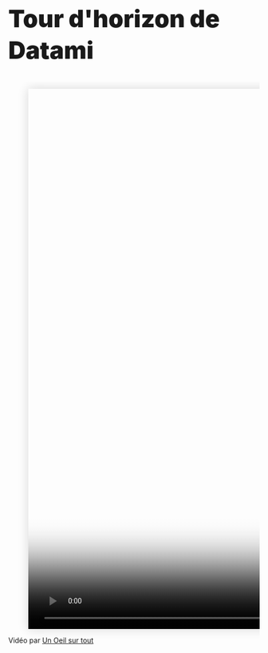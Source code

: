<h1
  class="has-text-centered mt-6 pt-6 mb-6"
  style="font-weight: 900; line-height: 1.3; font-size: 3rem;">
  Tour d'horizon de Datami
</h1>
<div
  class="columns is-8 mb-0 px-3 py-0 is-centered is-align-items-center is-multiline">
  <div class="column is-10 is-full-touch py-0 has-text-centered">
    <figure
      class="image mx-0 pt-0 my-0">
      <video
        id="datami-video-presentation"
        width="1921"
        height="1080"
        style="box-shadow: 0 0 20px #D7D7D7;"
        poster="https://raw.githubusercontent.com/multi-coop/datami-website-content/images/logos/logo-DATAMI-rect-colors-03.png"
        controls>
        <!-- <source
          src="http://localhost:8800/statics/videos/DATAMI_TUTORIEL-FR.mp4"
          type="video/mp4"> -->
        <source
          src="https://raw.githubusercontent.com/multi-coop/datami-website-content/main/videos/DATAMI_TUTORIEL-FR.mp4#t=0,135"
          type="video/mp4">
      </video>
    </figure>
    <div class="subtitle is-size-7 has-text-grey-light has-text-right">
      Vidéo par
      <a
        class="has-text-grey-light"
        href="https://www.unoeilsurtout.com"
        target="_blank">
        Un Oeil sur tout
      </a>
    </div>
  </div>
</div>
